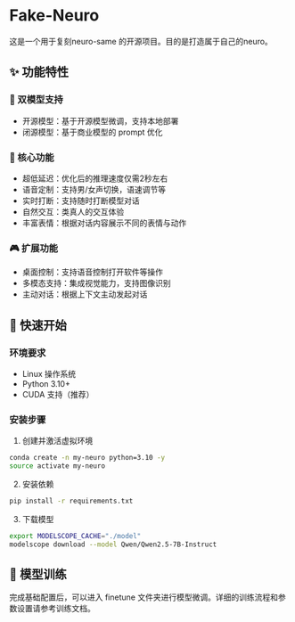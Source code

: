 # Fake-Neuro

这是一个用于复刻neuro-same 的开源项目。目的是打造属于自己的neuro。

## ✨ 功能特性

### 🤖 双模型支持
- 开源模型：基于开源模型微调，支持本地部署
- 闭源模型：基于商业模型的 prompt 优化

### 🎯 核心功能
- 超低延迟：优化后的推理速度仅需2秒左右
- 语音定制：支持男/女声切换，语速调节等
- 实时打断：支持随时打断模型对话
- 自然交互：类真人的交互体验
- 丰富表情：根据对话内容展示不同的表情与动作

### 🎮 扩展功能
- 桌面控制：支持语音控制打开软件等操作
- 多模态支持：集成视觉能力，支持图像识别
- 主动对话：根据上下文主动发起对话

## 🚀 快速开始

### 环境要求
- Linux 操作系统
- Python 3.10+
- CUDA 支持（推荐）

### 安装步骤

1. 创建并激活虚拟环境
```bash
conda create -n my-neuro python=3.10 -y
source activate my-neuro
```

2. 安装依赖
```bash
pip install -r requirements.txt
```

3. 下载模型
```bash
export MODELSCOPE_CACHE="./model"
modelscope download --model Qwen/Qwen2.5-7B-Instruct
```

## 🔧 模型训练

完成基础配置后，可以进入 finetune 文件夹进行模型微调。详细的训练流程和参数设置请参考训练文档。


